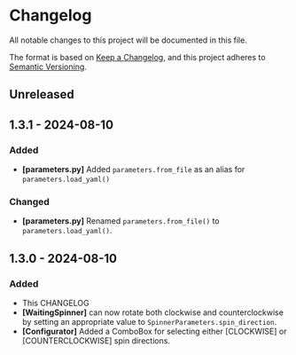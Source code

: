 # Changelog
All notable changes to this project will be documented in this file.

The format is based on [Keep a Changelog](https://keepachangelog.com/en/1.0.0/), and this project adheres to [Semantic Versioning](https://semver.org/spec/v2.0.0.html).

## Unreleased

## 1.3.1 - 2024-08-10
### Added
- **[parameters.py]** Added `parameters.from_file` as an alias for `parameters.load_yaml()`

### Changed
- **[parameters.py]** Renamed `parameters.from_file()` to `parameters.load_yaml()`.

## 1.3.0 - 2024-08-10
### Added
- This CHANGELOG
- **[WaitingSpinner]** can now rotate both clockwise and counterclockwise by setting an appropriate value to `SpinnerParameters.spin_direction`.
- **[Configurator]** Added a ComboBox for selecting either [CLOCKWISE] or [COUNTERCLOCKWISE] spin directions.
